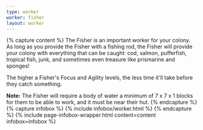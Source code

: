 ```yaml
---
type: worker
worker: fisher
layout: worker
---
```

{% capture content %}
The Fisher is an important worker for your colony. As long as you provide the Fisher with a fishing rod, the Fisher will provide your colony with everything that can be caught: cod, salmon, pufferfish, tropical fish, junk, and sometimes even treasure like prismarine and sponges!

The higher a Fisher's Focus and Agility levels, the less time it'll take before they catch something.

**Note:** The Fisher will require a body of water a minimum of 7 x 7 x 1 blocks for them to be able to work, and it must be near their hut.
{% endcapture %}
{% capture infobox %}
{% include infobox/worker.html %}
{% endcapture %}
{% include page-infobox-wrapper.html content=content infobox=infobox %}